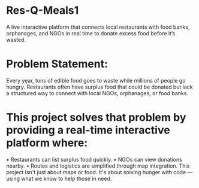 # Res-Q-Meals1
A live interactive platform that connects local restaurants with food banks, orphanages, and NGOs in real time to donate excess food before it’s wasted.
# Problem Statement:
Every year, tons of edible food goes to waste while millions of people go hungry. Restaurants often have surplus food that could be donated but lack a structured way to connect with local NGOs, orphanages, or food banks.
# This project solves that problem by providing a real-time interactive platform where:
• Restaurants can list surplus food quickly. • NGOs can view donations nearby. • Routes and logistics are simplified through map integration.
This project isn't just about maps or food. It's about solving hunger with code — using what we know to help those in need.
